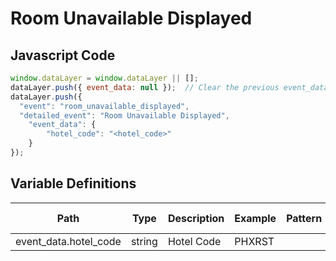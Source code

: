 # Room Unavailable Displayed

### 

## Javascript Code
```js
window.dataLayer = window.dataLayer || [];
dataLayer.push({ event_data: null });  // Clear the previous event_data object.
dataLayer.push({
  "event": "room_unavailable_displayed",
  "detailed_event": "Room Unavailable Displayed",
    "event_data": {
        "hotel_code": "<hotel_code>"
    }
});
```

## Variable Definitions

|Path|Type|Description|Example|Pattern|Min Length|Max Length|Minimum|Maximum|Multiple Of|
| --- | --- | --- | --- | --- | --- | --- | --- | --- | --- |
|event_data.hotel_code|string|Hotel Code|PHXRST|||||||




